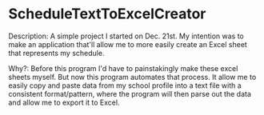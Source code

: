 # ScheduleTextToExcelCreator

Description:
A simple project I started on Dec. 21st. My intention was to make an application that'll allow me to more easily create an Excel sheet that represents my schedule. 

Why?:
Before this program I'd have to painstakingly make these excel sheets myself. But now this program automates that process. It allow me to easily copy and paste data from my school profile into a text file with a consistent format/pattern, where the program will then parse out the data and allow me to export it to Excel.
